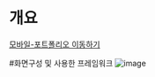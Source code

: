# 개요
[모바일-포트폴리오 이동하기](https://mportpolio.netlify.app/index.html)

#화면구성 및 사용한 프레임워크
![image](https://user-images.githubusercontent.com/94514664/196271960-b6714fb8-c1fc-406b-8c2f-fd5cb75b7ada.png)
